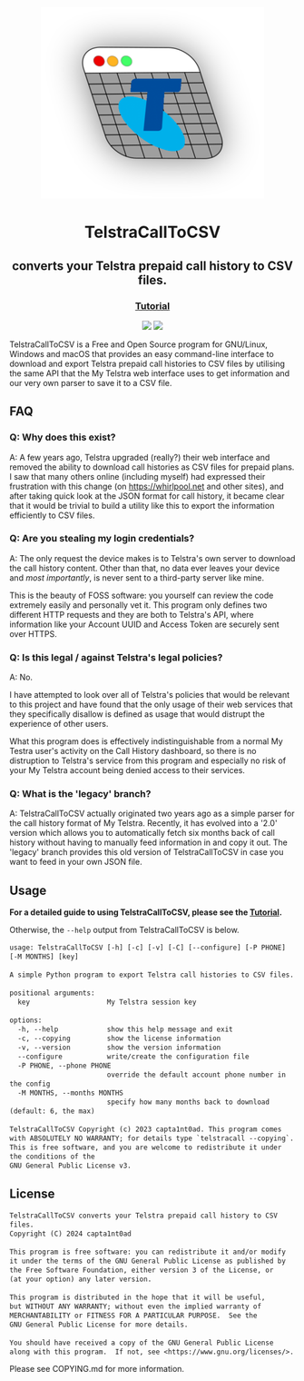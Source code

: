 
<p align="center">
	<img src="assets/telstracall.png">
</p>

<h1 align="center">TelstraCallToCSV</h1>

<h2 align="center">converts your Telstra prepaid call history to CSV files.</h2>

<h3 align="center"><a href="https://github.com/Capta1nT0ad/TelstraCallToCSV/blob/master/INSTRUCTIONS.md">Tutorial</a></h4>

<p align="center">
<a href="https://www.gnu.org/licenses/gpl-3.0.html"><img src="https://img.shields.io/badge/License-GPL%20v3-blue.svg"></a>
<a href="https://en.wikipedia.org/wiki/Free_and_open-source_software"><img src="https://img.shields.io/badge/FOSS-100%25-green.svg?style=flat"></a>
</p>

TelstraCallToCSV is a Free and Open Source program for GNU/Linux, Windows and macOS that provides an easy command-line interface to download and export Telstra prepaid call histories to CSV files by utilising the same API that the My Telstra web interface uses to get information and our very own parser to save it to a CSV file.

## FAQ
### Q: Why does this exist?

A: A few years ago, Telstra upgraded (really?) their web interface and removed the ability to download call histories as CSV files for prepaid plans. I saw that many others online (including myself) had expressed their frustration with this change (on https://whirlpool.net and other sites), and after taking quick look at the JSON format for call history, it became clear that it would be trivial to build a utility like this to export the information efficiently to CSV files.

### Q: Are you stealing my login credentials?

A: The only request the device makes is to Telstra's own server to download the call history content. Other than that, no data ever leaves your device and *most importantly*, is never sent to a third-party server like mine.

This is the beauty of FOSS software: you yourself can review the code extremely easily and personally vet it. This program only defines two different HTTP requests and they are both to Telstra's API, where information like your Account UUID and Access Token are securely sent over HTTPS.

### Q: Is this legal / against Telstra's legal policies?

A: No.

I have attempted to look over all of Telstra's policies that would be relevant to this project and have found that the only usage of their web services that they specifically disallow is defined as usage that would distrupt the experience of other users.

What this program does is effectively indistinguishable from a normal My Testra user's activity on the Call History dashboard, so there is no distruption to Telstra's service from this program and especially no risk of your My Telstra account being denied access to their services.

### Q: What is the 'legacy' branch?

A: TelstraCallToCSV actually originated two years ago as a simple parser for the call history format of My Telstra. Recently, it has evolved into a '2.0' version which allows you to automatically fetch six months back of call history without having to manually feed information in and copy it out. The 'legacy' branch provides this old version of TelstraCallToCSV in case you want to feed in your own JSON file.

## Usage
**For a detailed guide to using TelstraCallToCSV, please see the <a href="https://github.com/Capta1nT0ad/TelstraCallToCSV/blob/master/INSTRUCTIONS.md">Tutorial</a>.**

Otherwise, the `--help` output from TelstraCallToCSV is below.

```
usage: TelstraCallToCSV [-h] [-c] [-v] [-C] [--configure] [-P PHONE] [-M MONTHS] [key]

A simple Python program to export Telstra call histories to CSV files.

positional arguments:
  key                   My Telstra session key

options:
  -h, --help            show this help message and exit
  -c, --copying         show the license information
  -v, --version         show the version information
  --configure           write/create the configuration file
  -P PHONE, --phone PHONE
                        override the default account phone number in the config
  -M MONTHS, --months MONTHS
                        specify how many months back to download (default: 6, the max)

TelstraCallToCSV Copyright (c) 2023 capta1nt0ad. This program comes with ABSOLUTELY NO WARRANTY; for details type `telstracall --copying`. This is free software, and you are welcome to redistribute it under the conditions of the
GNU General Public License v3.
```


## License

```
TelstraCallToCSV converts your Telstra prepaid call history to CSV files.
Copyright (C) 2024 capta1nt0ad

This program is free software: you can redistribute it and/or modify
it under the terms of the GNU General Public License as published by
the Free Software Foundation, either version 3 of the License, or
(at your option) any later version.

This program is distributed in the hope that it will be useful,
but WITHOUT ANY WARRANTY; without even the implied warranty of
MERCHANTABILITY or FITNESS FOR A PARTICULAR PURPOSE.  See the
GNU General Public License for more details.

You should have received a copy of the GNU General Public License
along with this program.  If not, see <https://www.gnu.org/licenses/>.
```

Please see COPYING.md for more information.

